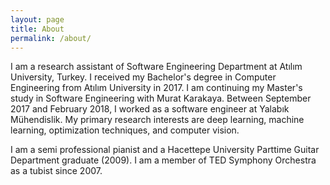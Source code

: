 ```yaml
---
layout: page
title: About
permalink: /about/
---
```


I am a research assistant of Software Engineering Department at Atılım University, Turkey. I received my Bachelor's degree in Computer Engineering from Atılım University in 2017. I am continuing my Master's study in Software Engineering with Murat Karakaya. Between September 2017 and February 2018, I worked as a software engineer at Yalabık Mühendislik. My primary research interests are deep learning, machine learning, optimization techniques, and computer vision.

I am a semi professional pianist and a Hacettepe University Parttime Guitar Department graduate (2009). I am a member of TED Symphony Orchestra as a tubist since 2007.
